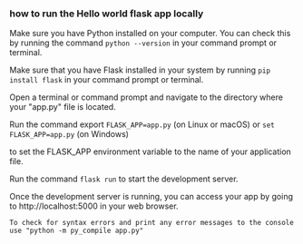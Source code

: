 ### how to run the Hello world flask app locally

Make sure you have Python installed on your computer. You can check this by running the command ```python --version``` in your command prompt or terminal.

Make sure that you have Flask installed in your system by running ```pip install flask``` in your command prompt or terminal.

Open a terminal or command prompt and navigate to the directory where your "app.py" file is located.

Run the command export 
```FLASK_APP=app.py``` (on Linux or macOS) or ```set FLASK_APP=app.py``` (on Windows) 

to set the FLASK_APP environment variable to the name of your application file.

Run the command ```flask run``` to start the development server.

Once the development server is running, you can access your app by going to http://localhost:5000 in your web browser.

```
To check for syntax errors and print any error messages to the console use "python -m py_compile app.py"
```
